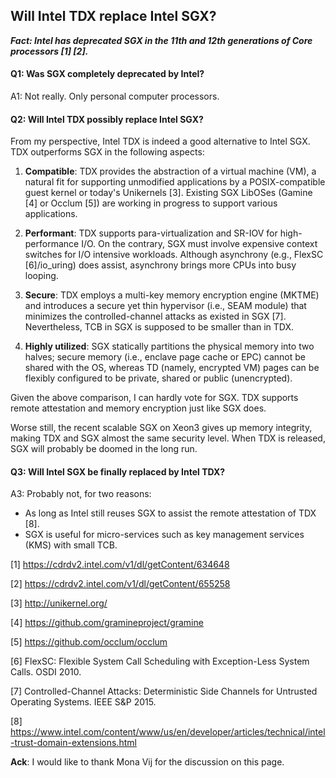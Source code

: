 ## Will Intel TDX replace Intel SGX?

***Fact: Intel has deprecated SGX in the 11th and 12th generations of Core processors [1] [2].***

#### Q1: Was SGX completely deprecated by Intel?

A1: Not really. Only personal computer processors.

#### Q2: Will Intel TDX possibly replace Intel SGX?

From my perspective, Intel TDX is indeed a good alternative to Intel SGX. TDX outperforms SGX in the following aspects:

1. **Compatible**: TDX provides the abstraction of a virtual machine (VM), a natural fit for supporting unmodified applications by a POSIX-compatible guest kernel or today's Unikernels [3]. Existing SGX LibOSes (Gamine [4] or Occlum [5]) are working in progress to support various applications.

2. **Performant**: TDX supports para-virtualization and SR-IOV for high-performance I/O. On the contrary, SGX must involve expensive context switches for I/O intensive workloads. Although asynchrony (e.g., FlexSC [6]/io_uring) does assist, asynchrony brings more CPUs into busy looping.

3. **Secure**: TDX employs a multi-key memory encryption engine (MKTME) and introduces a secure yet thin hypervisor (i.e., SEAM module) that minimizes the controlled-channel attacks as existed in SGX [7]. Nevertheless, TCB in SGX is supposed to be smaller than in TDX.

4. **Highly utilized**: SGX statically partitions the physical memory into two halves; secure memory (i.e., enclave page cache or EPC) cannot be shared with the OS, whereas TD (namely, encrypted VM) pages can be flexibly configured to be private, shared or public (unencrypted).

Given the above comparison, I can hardly vote for SGX. TDX supports remote attestation and memory encryption just like SGX does.

Worse still, the recent scalable SGX on Xeon3 gives up memory integrity, making TDX and SGX almost the same security level. When TDX is released, SGX will probably be doomed in the long run.

#### Q3: Will Intel SGX be finally replaced by Intel TDX?

A3: Probably not, for two reasons:

- As long as Intel still reuses SGX to assist the remote attestation of TDX [8].
- SGX is useful for micro-services such as key management services (KMS) with small TCB.

[1] https://cdrdv2.intel.com/v1/dl/getContent/634648

[2] https://cdrdv2.intel.com/v1/dl/getContent/655258

[3] http://unikernel.org/

[4] https://github.com/gramineproject/gramine

[5] https://github.com/occlum/occlum

[6] FlexSC: Flexible System Call Scheduling with Exception-Less System Calls. OSDI 2010.

[7] Controlled-Channel Attacks: Deterministic Side Channels for Untrusted Operating Systems. IEEE S&P 2015.

[8] https://www.intel.com/content/www/us/en/developer/articles/technical/intel-trust-domain-extensions.html

**Ack**: I would like to thank Mona Vij for the discussion on this page.